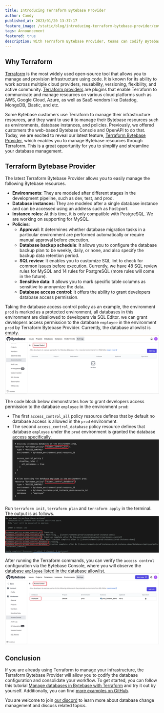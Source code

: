 ```yaml
---
title: Introducing Terraform Bytebase Provider
author: Candy
published_at: 2023/01/20 13:37:17
feature_image: /static/blog/introducing-terraform-bytebase-provider/cover.webp
tags: Announcement
featured: true
description: With Terraform Bytebase Provider, teams can codify Bytebase resource configurations, including environments, database instances, roles, and policies via Terraform.
---
```


## Why Terraform

[Terraform](https://www.terraform.io/) is the most widely used open-source tool that allows you to manage and provision infrastructure using code. It is known for its ability to work across multiple cloud providers, reusability, versioning, flexibility, and active community. [Terraform providers](https://developer.hashicorp.com/terraform/language/providers) are plugins that enable Terraform to communicate and manage resources on various cloud platforms such as AWS, Google Cloud, Azure, as well as SaaS vendors like Datadog, MongoDB, Elastic, and etc.

Some Bytebase customers use Terraform to manage their infrastructure resources, and they want to use it to manage their Bytebase resources such as environments, database instances, and policies. Previously, we offered customers the web-based Bytebase Console and OpenAPI to do that. Today, we are excited to reveal our latest feature, [Terraform Bytebase Provider](https://registry.terraform.io/providers/bytebase/bytebase/latest/docs), which enables you to manage Bytebase resources through Terraform. This is a great opportunity for you to simplify and streamline your database management.

## Terraform Bytebase Provider

The latest Terraform Bytebase Provider allows you to easily manage the following Bytebase resources.

- **Environments**: They are modeled after different stages in the development pipeline, such as dev, test, and prod.
- **Database instances**: They are modeled after a single database instance and can be accessed using an address such as host:port.
- **Instance roles**: At this time, it is only compatible with PostgreSQL. We are working on supporting for MySQL.
- **Policies**:
  - **Approval**: It determines whether database migration tasks in a particular environment are performed automatically or require manual approval before execution.
  - **Database backup schedule**: It allows you to configure the database backup plan to be weekly, daily, or none, and also specify the backup data retention period.
  - **SQL review**: It enables you to customize SQL lint to check for common issues before execution. Currently, we have 48 SQL review rules for MySQL and 14 rules for PostgreSQL (more rules will come in the future).
  - **Sensitive data**: It allows you to mark specific table columns as sensitive to anonymize the data.
  - **Database access control**: It offers the ability to grant developers database access permission.

Taking the database access control policy as an example, the environment `prod` is marked as a protected environment, all databases in this environment are disallowed to developers via SQL Editor. we can grant developers access permission to the database `employee` in the environment `prod` by Terraform Bytebase Provider. Currently, the database allowlist is empty.
![before-terraform-config](/static/blog/introducing-terraform-bytebase-provider/before-terraform-config.webp)

The code block below demonstrates how to grant developers access permission to the database `employee` in the environment `prod`:
- The first `access_control_all` policy resource defines that by default no database access is allowed in the `prod` environment.
- The second `access_control_database` policy resource defines that database `employee` under the `prod` environment is granted the database access specifically.
![access-control-code](/static/blog/introducing-terraform-bytebase-provider/access-control-code.webp)

Run `terraform init`, `terraform plan` and `terraform apply` in the terminal. The output is as follows.
![run-terraform](/static/blog/introducing-terraform-bytebase-provider/run-terraform.webp)

After running the Terraform commands, you can verify the `access control` configuration via the Bytebase Console, where you will observe the database `employee` listed in the database allowlist.
![after-terraform](/static/blog/introducing-terraform-bytebase-provider/after-terraform.webp)

## Conclusion

If you are already using Terraform to manage your infrastructure, the Terraform Bytebase Provider will allow you to codify the database configuration and consolidate your workflow. To get started, you can follow this tutorial [Manage databases in Bytebase with Terraform](https://www.bytebase.com/blog/manage-databases-in-bytebase-with-terraform) and try it out by yourself. Additionally, you can find [more examples on GitHub](https://github.com/bytebase/terraform-provider-bytebase/tree/main/examples).

You are welcome to join [our discord](https://discord.gg/H7Ayn5NP) to learn more about database change management and discuss related topics.
